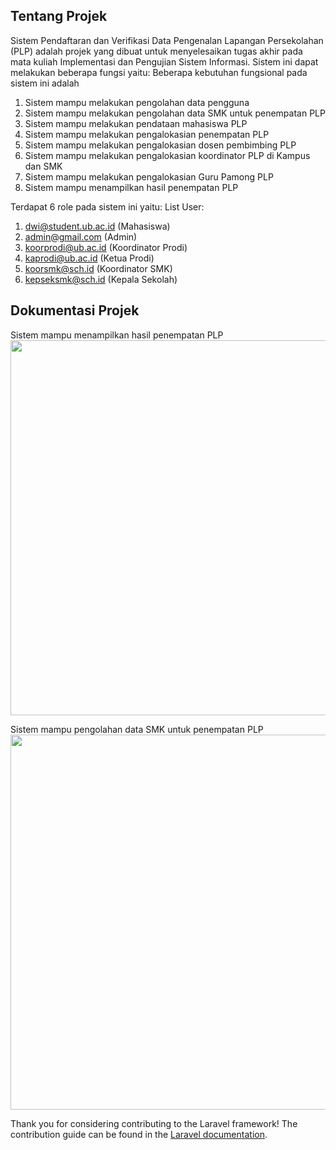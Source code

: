 ## Tentang Projek

Sistem Pendaftaran dan Verifikasi Data Pengenalan Lapangan Persekolahan (PLP) adalah projek yang dibuat untuk menyelesaikan tugas akhir pada mata kuliah Implementasi dan Pengujian Sistem Informasi. Sistem ini dapat melakukan beberapa fungsi yaitu:
Beberapa kebutuhan fungsional pada sistem ini adalah
1. Sistem mampu melakukan pengolahan data pengguna
2. Sistem mampu melakukan pengolahan data SMK untuk penempatan PLP
3. Sistem mampu melakukan pendataan mahasiswa PLP
4. Sistem mampu melakukan pengalokasian penempatan PLP
5. Sistem mampu melakukan pengalokasian dosen pembimbing PLP
6. Sistem mampu melakukan pengalokasian koordinator PLP di Kampus dan SMK
7. Sistem mampu melakukan pengalokasian Guru Pamong PLP
8. Sistem mampu menampilkan hasil penempatan PLP

Terdapat 6 role pada sistem ini yaitu:
List User:
1. dwi@student.ub.ac.id (Mahasiswa)
2. admin@gmail.com (Admin)
3. koorprodi@ub.ac.id (Koordinator Prodi)
4. kaprodi@ub.ac.id (Ketua Prodi)
5. koorsmk@sch.id (Koordinator SMK)
6. kepseksmk@sch.id (Kepala Sekolah)

## Dokumentasi Projek
Sistem mampu menampilkan hasil penempatan PLP
<img src ="https://user-images.githubusercontent.com/94098023/214572403-0bd5f426-88fc-41d0-a425-1ee52c9953c9.png" width="600px">

Sistem mampu pengolahan data SMK untuk penempatan PLP
<img src ="https://user-images.githubusercontent.com/94098023/214572416-7817613a-27f1-41e6-b539-db29085bb94d.png" width="600px">

Thank you for considering contributing to the Laravel framework! The contribution guide can be found in the [Laravel documentation](https://laravel.com/docs/contributions).
